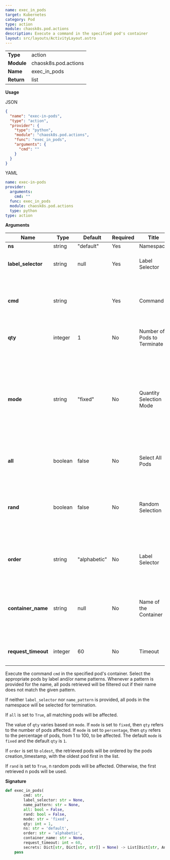 ```yaml
---
name: exec_in_pods
target: Kubernetes
category: Pod
type: action
module: chaosk8s.pod.actions
description: Execute a command in the specified pod's container
layout: src/layouts/ActivityLayout.astro
---
```


|            |                      |
| ---------- | -------------------- |
| **Type**   | action               |
| **Module** | chaosk8s.pod.actions |
| **Name**   | exec_in_pods         |
| **Return** | list                 |

**Usage**

JSON

```json
{
  "name": "exec-in-pods",
  "type": "action",
  "provider": {
    "type": "python",
    "module": "chaosk8s.pod.actions",
    "func": "exec_in_pods",
    "arguments": {
      "cmd": ""
    }
  }
}
```

YAML

```yaml
name: exec-in-pods
provider:
  arguments:
    cmd: ""
  func: exec_in_pods
  module: chaosk8s.pod.actions
  type: python
type: action
```

**Arguments**

| Name                | Type    | Default      | Required | Title                       | Description                                                                                                                                                  |
| ------------------- | ------- | ------------ | -------- | --------------------------- | ------------------------------------------------------------------------------------------------------------------------------------------------------------ |
| **ns**              | string  | "default"    | Yes      | Namespace                   |                                                                                                                                                              |
| **label_selector**  | string  | null         | Yes      | Label Selector              | Selectors to target the appropriate pods                                                                                                                     |
| **cmd**             | string  |              | Yes      | Command                     | Command to execute in the containers of the targeted pods                                                                                                    |
| **qty**             | integer | 1            | No       | Number of Pods to Terminate | The number of pods to terminate                                                                                                                              |
| **mode**            | string  | "fixed"      | No       | Quantity Selection Mode     | Either `fixed` or `percentage`. With `fixed`, the `quantity` is used as the number of pods. With `percentage` terminates a volume of pods between 1 and 100. |
| **all**             | boolean | false        | No       | Select All Pods             | Terminate all pods matching the selector                                                                                                                     |
| **rand**            | boolean | false        | No       | Random Selection            | Terminate the number of pods defined by `quantity` at random within the selected pool of pods                                                                |
| **order**           | string  | "alphabetic" | No       | Label Selector              | How candidate pods are selected: `alphabetic` or `oldest`                                                                                                    |
| **container_name**  | string  | null         | No       | Name of the Container       | When a pod is made of several containers, specify the name of the container to exec from                                                                     |
| **request_timeout** | integer | 60           | No       | Timeout                     | Timeout for the command to complete                                                                                                                          |

Execute the command `cmd` in the specified pod's container.
Select the appropriate pods by label and/or name patterns.
Whenever a pattern is provided for the name, all pods retrieved will be filtered out if their name does not match the given pattern.

If neither `label_selector` nor `name_pattern` is provided, all pods in the namespace will be selected for termination.

If `all` is set to `True`, all matching pods will be affected.

The value of `qty` varies based on `mode`.
If `mode` is set to `fixed`, then `qty` refers to the number of pods affected.
If `mode` is set to `percentage`, then `qty` refers to the percentage of pods, from 1 to 100, to be affected.
The default `mode` is `fixed` and the default `qty` is `1`.

If `order` is set to `oldest`, the retrieved pods will be ordered by the pods creation_timestamp, with the oldest pod first in the list.

If `rand` is set to `True`, n random pods will be affected. Otherwise, the first retrieved n pods will be used.

**Signature**

```python
def exec_in_pods(
        cmd: str,
        label_selector: str = None,
        name_pattern: str = None,
        all: bool = False,
        rand: bool = False,
        mode: str = 'fixed',
        qty: int = 1,
        ns: str = 'default',
        order: str = 'alphabetic',
        container_name: str = None,
        request_timeout: int = 60,
        secrets: Dict[str, Dict[str, str]] = None) -> List[Dict[str, Any]]:
    pass
```
